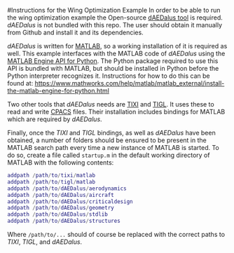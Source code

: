 #Instructions for the Wing Optimization Example
In order to be able to run the wing optimization example the Open-source [dAEDalus tool](https://github.com/sbind/dAEDalusNXT)
is required. *dAEDalus* is not bundled with this repo. The user should obtain it manually from Github and install it and
its dependencies. 

*dAEDalus* is written for [MATLAB](https://www.mathworks.com/products/matlab.html), so a working installation of it is 
required as well. This example interfaces with the MATLAB code of *dAEDalus* using the 
[MATLAB Engine API for Python](https://www.mathworks.com/help/matlab/matlab-engine-for-python.html). The Python package
required to use this API is bundled with MATLAB, but should be installed in Python before the Python interpreter 
recognizes it. Instructions for how to do this can be found at: https://www.mathworks.com/help/matlab/matlab_external/install-the-matlab-engine-for-python.html

Two other tools that *dAEDalus* needs are [TIXI](https://github.com/DLR-SC/tixi) and [TIGL](https://github.com/DLR-SC/tigl).
It uses these to read and write [CPACS](https://github.com/DLR-LY/CPACS) files. Their installation includes bindings for
MATLAB which are required by *dAEDalus*.

Finally, once the *TIXI* and *TIGL* bindings, as well as *dAEDalus* have been obtained, a number of folders should be 
ensured to be present in the MATLAB search path every time a new instance of MATLAB is started. To do so, create a file
called `startup.m` in the default working directory of MATLAB with the following contents:
```Matlab
addpath /path/to/tixi/matlab
addpath /path/to/tigl/matlab
addpath /path/to/dAEDalus/aerodynamics
addpath /path/to/dAEDalus/aircraft
addpath /path/to/dAEDalus/criticaldesign
addpath /path/to/dAEDalus/geometry
addpath /path/to/dAEDalus/stdlib
addpath /path/to/dAEDalus/structures
```
Where `/path/to/...` should of course be replaced with the correct paths to *TIXI*, *TIGL*, and *dAEDalus*.
